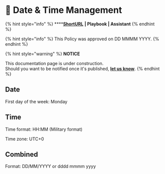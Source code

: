 # 🚧 Date & Time Management

{% hint style="info" %}
****[**ShortURL**](https://tiof.click/TIOFPolicyDTM) **| Playbook | Assistant**
{% endhint %}



{% hint style="info" %}
This Policy was approved on DD MMMM YYYY.
{% endhint %}



{% hint style="warning" %}
**NOTICE**

This documentation page is under construction.\
Should you want to be notified once it's published, [**let us know**](https://tiof.click/TIOFTarianUpdatesService).
{% endhint %}

## Date

First day of the week: Monday



## Time

Time format: HH:MM (Military format)

Time zone: UTC+0





## Combined

Format: DD/MM/YYYY or dddd mmmm yyyy

